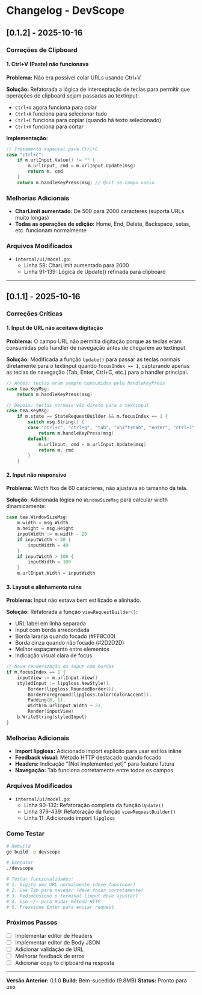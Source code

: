 # Changelog - DevScope

## [0.1.2] - 2025-10-16

### Correções de Clipboard

#### 1. Ctrl+V (Paste) não funcionava
**Problema:** Não era possível colar URLs usando Ctrl+V.

**Solução:** Refatorada a lógica de interceptação de teclas para permitir que operações de clipboard sejam passadas ao textinput:
- `Ctrl+V` agora funciona para colar
- `Ctrl+A` funciona para selecionar tudo
- `Ctrl+C` funciona para copiar (quando há texto selecionado)
- `Ctrl+X` funciona para cortar

**Implementação:**
```go
// Tratamento especial para Ctrl+C
case "ctrl+c":
    if m.urlInput.Value() != "" {
        m.urlInput, cmd = m.urlInput.Update(msg)
        return m, cmd
    }
    return m.handleKeyPress(msg) // Quit se campo vazio
```

### Melhorias Adicionais

- **CharLimit aumentado:** De 500 para 2000 caracteres (suporta URLs muito longas)
- **Todas as operações de edição:** Home, End, Delete, Backspace, setas, etc. funcionam normalmente

### Arquivos Modificados

- `internal/ui/model.go`:
  - Linha 58: CharLimit aumentado para 2000
  - Linha 91-139: Lógica de Update() refinada para clipboard

---

## [0.1.1] - 2025-10-16

### Correções Críticas

#### 1. Input de URL não aceitava digitação
**Problema:** O campo URL não permitia digitação porque as teclas eram consumidas pelo handler de navegação antes de chegarem ao textinput.

**Solução:** Modificada a função `Update()` para passar as teclas normais diretamente para o textinput quando `focusIndex == 1`, capturando apenas as teclas de navegação (Tab, Enter, Ctrl+C, etc.) para o handler principal.

```go
// Antes: teclas eram sempre consumidas pelo handleKeyPress
case tea.KeyMsg:
    return m.handleKeyPress(msg)

// Depois: teclas normais vão direto para o textinput
case tea.KeyMsg:
    if m.state == StateRequestBuilder && m.focusIndex == 1 {
        switch msg.String() {
        case "ctrl+c", "ctrl+q", "tab", "shift+tab", "enter", "ctrl+l", "ctrl+?":
            return m.handleKeyPress(msg)
        default:
            m.urlInput, cmd = m.urlInput.Update(msg)
            return m, cmd
        }
    }
```

#### 2. Input não responsivo
**Problema:** Width fixo de 60 caracteres, não ajustava ao tamanho da tela.

**Solução:** Adicionada lógica no `WindowSizeMsg` para calcular width dinamicamente:

```go
case tea.WindowSizeMsg:
    m.width = msg.Width
    m.height = msg.Height
    inputWidth := m.width - 20
    if inputWidth < 40 {
        inputWidth = 40
    }
    if inputWidth > 100 {
        inputWidth = 100
    }
    m.urlInput.Width = inputWidth
```

#### 3. Layout e alinhamento ruins
**Problema:** Input não estava bem estilizado e alinhado.

**Solução:** Refatorada a função `viewRequestBuilder()`:
- URL label em linha separada
- Input com borda arredondada
- Borda laranja quando focado (#FF8C00)
- Borda cinza quando não focado (#2D2D2D)
- Melhor espaçamento entre elementos
- Indicação visual clara de focus

```go
// Nova renderização do input com bordas
if m.focusIndex == 1 {
    inputView := m.urlInput.View()
    styledInput := lipgloss.NewStyle().
        Border(lipgloss.RoundedBorder()).
        BorderForeground(lipgloss.Color(ColorAccent)).
        Padding(0, 1).
        Width(m.urlInput.Width + 2).
        Render(inputView)
    b.WriteString(styledInput)
}
```

### Melhorias Adicionais

- **Import lipgloss:** Adicionado import explícito para usar estilos inline
- **Feedback visual:** Método HTTP destacado quando focado
- **Headers:** Indicação "[Not implemented yet]" para feature futura
- **Navegação:** Tab funciona corretamente entre todos os campos

### Arquivos Modificados

- `internal/ui/model.go`:
  - Linha 90-132: Refatoração completa da função `Update()`
  - Linha 379-439: Refatoração da função `viewRequestBuilder()`
  - Linha 11: Adicionado import `lipgloss`

### Como Testar

```bash
# Rebuild
go build -o devscope

# Executar
./devscope

# Testar funcionalidades:
# 1. Digite uma URL normalmente (deve funcionar)
# 2. Use Tab para navegar (deve focar corretamente)
# 3. Redimensione o terminal (input deve ajustar)
# 4. Use ←/→ para mudar método HTTP
# 5. Pressione Enter para enviar request
```

### Próximos Passos

- [ ] Implementar editor de Headers
- [ ] Implementar editor de Body JSON
- [ ] Adicionar validação de URL
- [ ] Melhorar feedback de erros
- [ ] Adicionar copy to clipboard na resposta

---

**Versão Anterior:** 0.1.0
**Build:** Bem-sucedido (9.8MB)
**Status:** Pronto para uso
